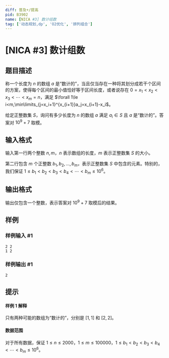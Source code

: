 ```yaml
---
diff: 普及+/提高
pid: B3902
name: [NICA #3] 数计组数
tag: ['动态规划,dp', 'O2优化', '排列组合']
---
```

# [NICA #3] 数计组数
## 题目描述

称一个长度为 $n$ 的数组 $a$ 是“数计的”，当且仅当存在一种将其划分成若干个区间的方案，使得每个区间的最小值恰好等于区间长度，或者说存在 $0=x_1<x_2<x_3<\cdots<x_m=n$，满足 $\forall 1\le i<m,\min\limits_{j=x_i+1}^{x_{i+1}}a_j=x_{i+1}-x_i$。

给定正整数集 $S$，询问有多少长度为 $n$ 的数组 $a$ 满足 $a_i\in S$ 且 $a$ 是“数计的”。答案对 $10^9+7$ 取模。
## 输入格式

输入第一行两个整数 $n,m$，$n$ 表示数组的长度，$m$ 表示正整数集 $S$ 的大小。

第二行包含 $m$ 个正整数 $b_1,b_2,\dots,b_m$，表示正整数集 $S$ 中包含的元素。特别的，我们保证 $1\le b_1< b_2<b_3<b_4<\cdots<b_m\le 10^6$。
## 输出格式

输出仅包含一个整数，表示答案对 $10^9+7$ 取模后的结果。
## 样例

### 样例输入 #1
```
2 2
1 2
```
### 样例输出 #1
```
2
```
## 提示

#### 样例 1 解释

只有两种可能的数组为“数计的”，分别是 $[1,1]$ 和 $[2,2]$。

#### 数据范围

对于所有数据，保证 $1\le n\le 2000$，$1\le m\le 100000$，$1\le b_1< b_2<b_3<b_4<\cdots<b_m\le 10^6$。
